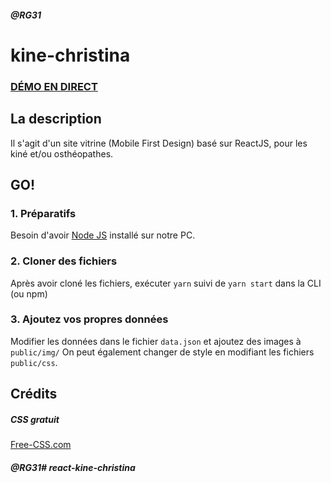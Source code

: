 
##### @RG31

# kine-christina


### <a href="https://kine-christina-grillet.netlify.app/">DÉMO EN DIRECT</a>

## La description
Il s'agit d'un site vitrine (Mobile First Design) basé sur ReactJS, pour les kiné et/ou osthéopathes.

## GO!
### 1. Préparatifs
Besoin d'avoir <a href="https://nodejs.org/">Node JS</a> installé sur notre PC.

### 2. Cloner des fichiers
Après avoir cloné les fichiers, exécuter ```yarn``` suivi de ```yarn start``` dans la CLI (ou npm)
### 3. Ajoutez vos propres données
Modifier les données dans le fichier ```data.json``` et ajoutez des images à ```public/img/```
On peut également changer de style en modifiant les fichiers ```public/css```.


## Crédits
##### CSS gratuit
<a href="https://www.free-css.com/assets/files/free-css-templates/preview/page234/interact/">Free-CSS.com </a>

##### @RG31# react-kine-christina
